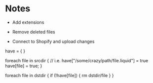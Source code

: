 Notes
=====

+ Add extensions
+ Remove deleted files

+ Connect to Shopify and upload changes


have = {
}

foreach file in srcdir {
  // i.e. have["/some/crazy/path/file.liquid"] = true
  have[file] = true;
}

foreach file in dstdir {
  if (!have[file]) {
    rm dstdir/file
  }
}
